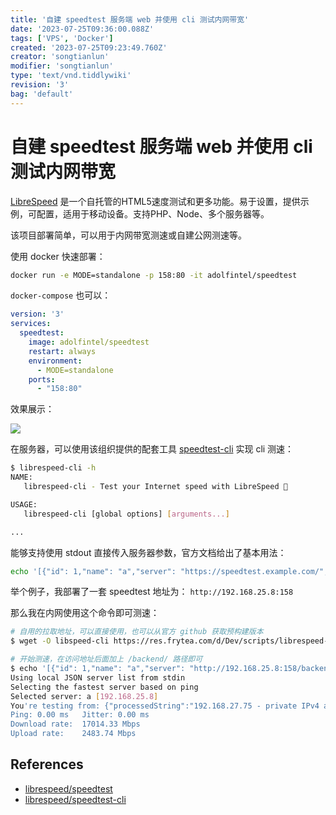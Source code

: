 ```yaml
---
title: '自建 speedtest 服务端 web 并使用 cli 测试内网带宽'
date: '2023-07-25T09:36:00.088Z'
tags: ['VPS', 'Docker']
created: '2023-07-25T09:23:49.760Z'
creator: 'songtianlun'
modifier: 'songtianlun'
type: 'text/vnd.tiddlywiki'
revision: '3'
bag: 'default'
---
```


<!-- Exported from TiddlyWiki at 08:55, 26th 七月 2023 -->

# 自建 speedtest 服务端 web 并使用 cli 测试内网带宽

[LibreSpeed](https://github.com/librespeed/speedtest) 是一个自托管的HTML5速度测试和更多功能。易于设置，提供示例，可配置，适用于移动设备。支持PHP、Node、多个服务器等。

该项目部署简单，可以用于内网带宽测速或自建公网测速等。

使用 docker 快速部署：

```bash
docker run -e MODE=standalone -p 158:80 -it adolfintel/speedtest
```

`docker-compose` 也可以：

```yaml
version: '3'
services:
  speedtest:
    image: adolfintel/speedtest
    restart: always
    environment:
      - MODE=standalone
    ports:
      - "158:80"
```

效果展示：

![](https://imagehost-cdn.frytea.com/images/2023/07/25/skihie-2.png)

在服务器，可以使用该组织提供的配套工具 [speedtest-cli](https://github.com/librespeed/speedtest-cli) 实现 cli 测速：

```bash
$ librespeed-cli -h
NAME:
   librespeed-cli - Test your Internet speed with LibreSpeed 🚀

USAGE:
   librespeed-cli [global options] [arguments...]

...
```

能够支持使用 stdout 直接传入服务器参数，官方文档给出了基本用法：

```bash
echo '[{"id": 1,"name": "a","server": "https://speedtest.example.com/","dlURL": "garbage.php","ulURL": "empty.php","pingURL": "empty.php","getIpURL": "getIP.php"}]' | librespeed-cli --local-json -
```

举个例子，我部署了一套 speedtest 地址为： `http://192.168.25.8:158`

那么我在内网使用这个命令即可测速：

```bash
# 自用的拉取地址，可以直接使用，也可以从官方 github 获取预构建版本
$ wget -O libspeed-cli https://res.frytea.com/d/Dev/scripts/librespeed-cli_1.0.10_linux_amd64/librespeed-cli

# 开始测速，在访问地址后面加上 /backend/ 路径即可
$ echo '[{"id": 1,"name": "a","server": "http://192.168.25.8:158/backend/","dlURL": "garbage.php","ulURL": "empty.php","pingURL": "empty.php","getIpURL": "getIP.php"}]' | ./librespeed-cli --local-json -
Using local JSON server list from stdin
Selecting the fastest server based on ping
Selected server: a [192.168.25.8]
You're testing from: {"processedString":"192.168.27.75 - private IPv4 access","rawIspInfo":""}
Ping: 0.00 ms	Jitter: 0.00 ms
Download rate:	17014.33 Mbps
Upload rate:	2483.74 Mbps
```

## References

* [librespeed/speedtest](https://github.com/librespeed/speedtest/blob/master/doc_docker.md)
* [librespeed/speedtest-cli](https://github.com/librespeed/speedtest-cli)